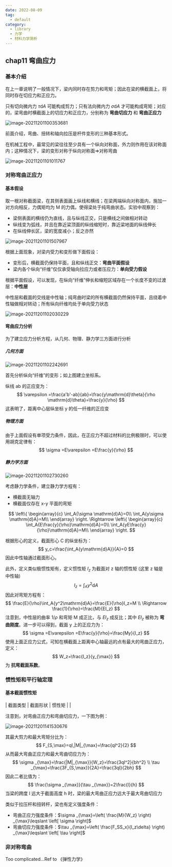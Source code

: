 ```yaml
---
date: 2022-08-09
tag:
  - default
category:
  - library
  - 力学
  - 材料力学简析
---
```



## chap11 弯曲应力

### 基本介绍

在上一章说明了一般情况下，梁内同时存在剪力和弯矩；因此在梁的横截面上，将同时存在切应力和正应力。

只有切向微内力 $\tau \mathrm{d}A$ 可能构成剪力；只有法向微内力 $\sigma \mathrm{d}A$ 才可能构成弯矩；对应的，梁弯曲时横截面上的切应力和正应力，分别称为 **弯曲切应力** 和 **弯曲正应力**

![image-20211201100353681](assets/image-20211201100353681.png)

前面介绍，弯曲、扭转和轴向拉压是杆件变形的三种基本形式。

在机械工程中，最常见的梁往往至少具有一个纵向对称面，外力则作用在该对称面内；这种情况下，梁的变形对称于纵向对称面=>对称弯曲

![image-20211201101011767](assets/image-20211201101011767.png)

### 对称弯曲正应力

#### 基本假设

取一根对称截面梁，在其侧表面画上纵线和横线；在梁两端纵向对称面内，施加一对方向相反，力偶矩均为 M 的力偶，使得梁处于纯弯曲状态。实验中观察到：

- 梁侧表面的横线仍为直线，且与纵线正交，只是横线之间做相对转动
- 纵线变为弧线，并且在靠近梁顶面的纵线缩短时，靠近梁地面的纵线伸长
- 在纵线伸长区，梁的宽度减小；反之亦然

![image-20211201101507967](assets/image-20211201101507967.png)

根据上面现象，对梁内受力和变形做下面假设：

- 变形后，横截面仍保持平面，且和纵线正交：**弯曲平面假设**
- 梁内各个纵向“纤维”仅仅承受轴向拉应力或者压应力：**单向受力假设**

根据平面假设，可以发现，在纵向“纤维”伸长和缩短区域存在一个长度不变的过渡层：**中性层**

中性层和截面的交线是中性轴；纯弯曲时梁的所有横截面仍然保持平面，且绕着中性轴做相对转动；所有纵向纤维均处于单向受力状态

![image-20211201102030229](assets/image-20211201102030229.png)

#### 弯曲应力分析

为了建立应力分析方程，从几何、物理、静力学三方面进行分析

##### 几何方面

![image-20211201102242691](assets/image-20211201102242691.png)

首先分析纵向“纤维”的变形；如上图建立坐标系。

纵线 ab 的正应变为：
$$
\varepsilon =\frac{a'b'-ab}{ab}=\frac{y\mathrm{d}\theta}{\rho \mathrm{d}\theta}=\frac{y}{\rho}
$$
这表明了，距离中心层纵坐标 y 的任一纤维的正应变

##### 物理方面

由于上面假设有单项受力条件，因此，在正应力不超过材料的比例极限时，可以使用胡克定律有：
$$
\sigma =E\varepsilon =E\frac{y}{\rho}
$$

##### 静力学方面

![image-20211201102730260](assets/image-20211201102730260.png)

考虑静力学条件，建立静力学方程有：

- 横截面无轴力
- 横截面仅存在 x-y 平面的弯矩

$$
\left\{ \begin{array}{c}
	\int_A{\sigma \mathrm{d}A}=0\\
	\int_A{y\sigma \mathrm{d}A}=M\\
\end{array} \right. \Rightarrow \left\{ \begin{array}{c}
	\int_A{E\frac{y}{\rho}\mathrm{d}A}=0\\
	\int_A{yE\frac{y}{\rho}\mathrm{d}A}=M\\
\end{array} \right.
$$

根据形心的定义，截面形心 C 的纵坐标为：
$$
y_c=\frac{\int_A{y\mathrm{d}A}}{A}=0
$$
因此中性轴通过截面形心。

此外，定义类似极惯性矩有，定义惯性矩 $I_z$ 为截面对 z 轴的惯性矩 (这里 z 轴是中性轴)
$$
I_z=\int_A{y^2\mathrm{d}A}
$$
因此对弯矩方程有：
$$
\frac{E}{\rho}\int_A{y^2\mathrm{d}A}=\frac{E}{\rho}I_z=M
\\
\Rightarrow \frac{1}{\rho}=\frac{M}{EI_z}
$$
注意到，中性层的曲率 $1/\rho$ 和弯矩 M 成正比，与 $EI_z$ 成反比；其中 $EI_z$ 被称为 **弯曲刚度**。进一步可以得到，截面 y 上的正应力为：
$$
\sigma =E\varepsilon =E\frac{y}{\rho}=\frac{My}{I_z}
$$
使用上面正应力公式，可知在横截面上距离中心轴最远的点有最大的弯曲正应力，定义：
$$
W_z=\frac{I_z}{y_{\max}}
$$
为 **抗弯截面系数**。

### 惯性矩和平行轴定理

#### 基本截面惯性矩

| 截面类型   | 截面形状                                                     | 惯性矩                                                       |
| 

注意到，对弯曲正应力和弯曲切应力，一下图为例：

![image-20211201141530676](assets/image-20211201141530676.png)

其最大剪力和最大弯矩分比为：
$$
F_{S,\max}=ql,|M|_{\max}=\frac{ql^2}{2}
$$
从而最大弯曲正应力和最大弯曲切应力为：
$$
\sigma _{\max}=\frac{|M|_{\max}}{W_z}=\frac{3ql^2}{bh^2}
\\
\tau _{\max}=\frac{3F_{S,\max}}{2A}=\frac{3ql}{2bh}
$$
因此二者比值为：
$$
\frac{\sigma _{\max}}{\tau _{\max}}=2\frac{l}{h}
$$
当梁的跨度 l 远大于截面高度 h 时，梁的最大弯曲正应力远大于最大弯曲切应力

类似于拉压杆和扭转杆，梁也有定义强度条件：

- 弯曲正应力强度条件：$\sigma _{\max}=\left( \frac{M}{W_z} \right) _{\max}\leqslant \left[ \sigma \right]$
- 弯曲切应力强度条件：$\tau _{\max}=\left( \frac{F_SS_x}{I_z\delta} \right) _{\max}\leqslant \left[ \tau \right]$

### 非对称弯曲

Too complicated...Ref to 《弹性力学》
